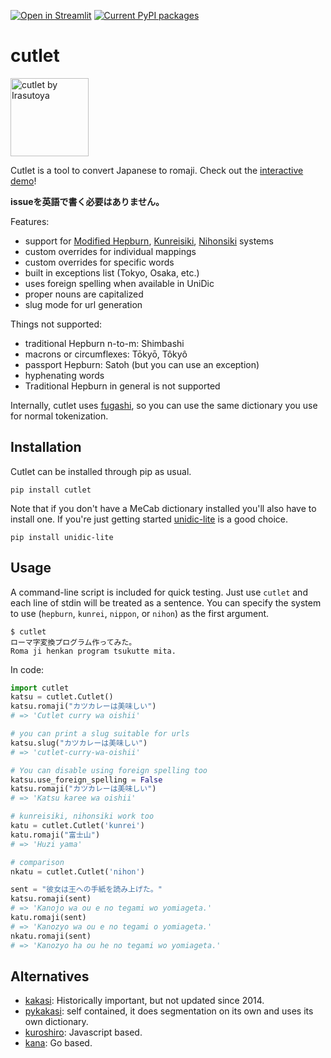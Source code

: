 [![Open in Streamlit](https://static.streamlit.io/badges/streamlit_badge_black_white.svg)](https://share.streamlit.io/polm/cutlet-demo/main/demo.py)
[![Current PyPI packages](https://badge.fury.io/py/cutlet.svg)](https://pypi.org/project/cutlet/)

# cutlet

<img src="https://github.com/polm/cutlet/raw/master/cutlet.png" width=125 height=125 alt="cutlet by Irasutoya" />

Cutlet is a tool to convert Japanese to romaji. Check out the [interactive demo][demo]!

[demo]: https://share.streamlit.io/polm/cutlet-demo/main/demo.py

**issueを英語で書く必要はありません。**

Features:

- support for [Modified Hepburn](https://en.wikipedia.org/wiki/Hepburn_romanization), [Kunreisiki](https://en.wikipedia.org/wiki/Kunrei-shiki_romanization), [Nihonsiki](https://en.wikipedia.org/wiki/Nihon-shiki_romanization) systems
- custom overrides for individual mappings
- custom overrides for specific words
- built in exceptions list (Tokyo, Osaka, etc.)
- uses foreign spelling when available in UniDic
- proper nouns are capitalized
- slug mode for url generation

Things not supported:

- traditional Hepburn n-to-m: Shimbashi
- macrons or circumflexes: Tōkyō, Tôkyô
- passport Hepburn: Satoh (but you can use an exception)
- hyphenating words
- Traditional Hepburn in general is not supported

Internally, cutlet uses [fugashi](https://github.com/polm/fugashi), so you can
use the same dictionary you use for normal tokenization.

## Installation

Cutlet can be installed through pip as usual.

    pip install cutlet

Note that if you don't have a MeCab dictionary installed you'll also have to
install one. If you're just getting started
[unidic-lite](https://github.com/polm/unidic-lite) is a good choice.

    pip install unidic-lite

## Usage

A command-line script is included for quick testing. Just use `cutlet` and each
line of stdin will be treated as a sentence. You can specify the system to use
(`hepburn`, `kunrei`, `nippon`, or `nihon`) as the first argument.

    $ cutlet
    ローマ字変換プログラム作ってみた。
    Roma ji henkan program tsukutte mita.

In code:

```python
import cutlet
katsu = cutlet.Cutlet()
katsu.romaji("カツカレーは美味しい")
# => 'Cutlet curry wa oishii'

# you can print a slug suitable for urls
katsu.slug("カツカレーは美味しい")
# => 'cutlet-curry-wa-oishii'

# You can disable using foreign spelling too
katsu.use_foreign_spelling = False
katsu.romaji("カツカレーは美味しい")
# => 'Katsu karee wa oishii'

# kunreisiki, nihonsiki work too
katu = cutlet.Cutlet('kunrei')
katu.romaji("富士山")
# => 'Huzi yama'

# comparison
nkatu = cutlet.Cutlet('nihon')

sent = "彼女は王への手紙を読み上げた。"
katsu.romaji(sent)
# => 'Kanojo wa ou e no tegami wo yomiageta.'
katu.romaji(sent)
# => 'Kanozyo wa ou e no tegami o yomiageta.'
nkatu.romaji(sent)
# => 'Kanozyo ha ou he no tegami wo yomiageta.'
```

## Alternatives

- [kakasi](http://kakasi.namazu.org/index.html.ja): Historically important, but not updated since 2014. 
- [pykakasi](https://github.com/miurahr/pykakasi): self contained, it does segmentation on its own and uses its own dictionary.
- [kuroshiro](https://github.com/hexenq/kuroshiro): Javascript based.
- [kana](https://github.com/gojp/kana): Go based.

